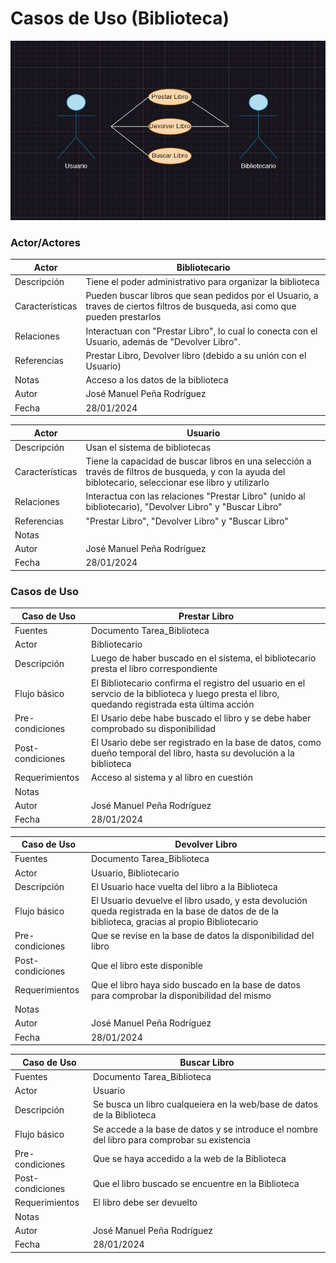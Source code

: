 # Casos de Uso (Biblioteca)

![Alt text](Screenshot_2.png)

### Actor/Actores

|  Actor | Bibliotecario |
|---|---|
| Descripción  | Tiene el poder administrativo para organizar la biblioteca  |
| Características  | Pueden buscar libros que sean pedidos por el Usuario, a traves de ciertos filtros de busqueda, asi como que pueden prestarlos |
| Relaciones | Interactuan con "Prestar Libro", lo cual lo conecta con el Usuario, además de "Devolver Libro".  |
| Referencias | Prestar Libro, Devolver libro (debido a su unión con el Usuario)  |   
| Notas | Acceso a los datos de la biblioteca  |
| Autor  | José Manuel Peña Rodríguez |
|Fecha | 28/01/2024 |

|  Actor | Usuario |
|---|---|
| Descripción  | Usan el sistema de bibliotecas |
| Características  | Tiene la capacidad de buscar libros en una selección a través de filtros de busqueda, y con la ayuda del biblotecario, seleccionar ese libro y utilizarlo |
| Relaciones | Interactua con las relaciones "Prestar Libro" (unido al bibliotecario), "Devolver Libro" y "Buscar Libro"|
| Referencias | "Prestar Libro", "Devolver Libro" y "Buscar Libro"  |   
|  Notas |  |
| Autor  | José Manuel Peña Rodríguez |
|Fecha | 28/01/2024 |


### Casos de Uso

|  Caso de Uso | Prestar Libro |
|---|---|
| Fuentes | Documento Tarea_Biblioteca |
| Actor | Bibliotecario |
| Descripción | Luego de haber buscado en el sistema, el bibliotecario presta el libro correspondiente  |
| Flujo básico | El Bibliotecario confirma el registro del usuario en el servcio de la biblioteca y luego presta el libro, quedando registrada esta última acción |
| Pre-condiciones | El Usario debe habe buscado el libro y se debe haber comprobado su disponibilidad |  
| Post-condiciones  | El Usario debe ser registrado en la base de datos, como dueño temporal del libro, hasta su devolución a la biblioteca |  
| Requerimientos | Acceso al sistema y al libro en cuestión |
| Notas |   |
| Autor  | José Manuel Peña Rodríguez |
| Fecha | 28/01/2024 |

|  Caso de Uso | Devolver Libro |
|---|---|
| Fuentes | Documento Tarea_Biblioteca |
| Actor | Usuario, Bibliotecario |
| Descripción | El Usuario hace vuelta del libro a la Biblioteca  |
| Flujo básico | El Usuario devuelve el libro usado, y esta devolución queda registrada en la base de datos de de la biblioteca, gracias al propio Bibliotecario |
| Pre-condiciones | Que se revise en la base de datos la disponibilidad del libro |  
| Post-condiciones  | Que el libro este disponible |  
| Requerimientos | Que el libro haya sido buscado en la base de datos para comprobar la disponibilidad del mismo |
| Notas |   |
| Autor  | José Manuel Peña Rodríguez |
| Fecha | 28/01/2024 |

|  Caso de Uso | Buscar Libro |
|---|---|
| Fuentes | Documento Tarea_Biblioteca |
| Actor | Usuario |
| Descripción | Se busca un libro cualqueiera en la web/base de datos de la Biblioteca  |
| Flujo básico | Se accede a la base de datos y se introduce el nombre del libro para comprobar su existencia |
| Pre-condiciones | Que se haya accedido a la web de la Biblioteca  |  
| Post-condiciones  | Que el libro buscado se encuentre en la Biblioteca  |  
| Requerimientos | El libro debe ser devuelto  |
| Notas |   |
| Autor  | José Manuel Peña Rodríguez |
| Fecha | 28/01/2024 | 